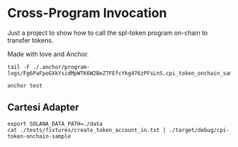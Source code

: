 # Cross-Program Invocation

Just a project to show how to call the spl-token program on-chain to transfer tokens.

Made with love and Anchor.

```shell
tail -F ./.anchor/program-logs/Fg6PaFpoGXkYsidMpWTK6W2BeZ7FEfcYkg476zPFsLnS.cpi_token_onchain_sample.log
```

```shell
anchor test
```

## Cartesi Adapter

```shell
export SOLANA_DATA_PATH=./data
cat ./tests/fixtures/create_token_account_in.txt | ./target/debug/cpi-token-onchain-sample
```
